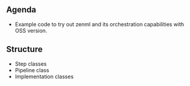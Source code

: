 ## Agenda
- Example code to try out zenml and its orchestration capabilities with OSS version.

## Structure
- Step classes
- Pipeline class
- Implementation classes

